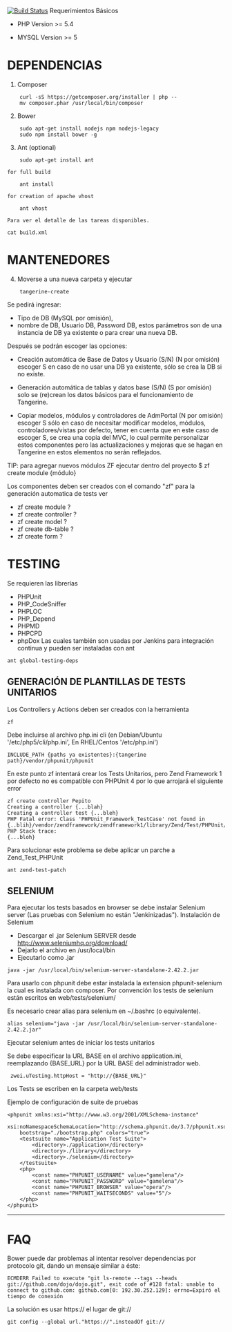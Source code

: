 [![Build Status](https://travis-ci.org/Gamelena/tangerine.svg?branch=master)](https://travis-ci.org/Gamelena/tangerine)
Requerimientos Básicos

- PHP Version >= 5.4

- MYSQL Version >= 5


DEPENDENCIAS
============

1. Composer
```
	curl -sS https://getcomposer.org/installer | php -- 
	mv composer.phar /usr/local/bin/composer
```

2. Bower
```
	sudo apt-get install nodejs npm nodejs-legacy
	sudo npm install bower -g
```
3. Ant (optional)
```
	sudo apt-get install ant
```
	for full build
```	
	ant install
```
	
	for creation of apache vhost
```
	ant vhost
```

	Para ver el detalle de las tareas disponibles.
```
cat build.xml
``` 

MANTENEDORES
============
4. Moverse a una nueva carpeta y ejecutar 
```
	tangerine-create 
```
Se pedirá ingresar: 
-	Tipo de DB (MySQL por omisión), 
-	nombre de DB, Usuario DB, Password DB,  estos parámetros son de una instancia de DB ya existente o para crear una nueva DB.

Después se podrán escoger las opciones:

 - Creación automática de Base de Datos y Usuario (S/N) (N por omisión)
   escoger S en caso de no usar una DB ya existente, sólo se crea la DB
   si no existe.

	

 - Generación automática de tablas y datos base (S/N) (S por omisión)
   solo se (re)crean los datos básicos para el funcionamiento de
   Tangerine.

	

 - Copiar modelos, módulos y controladores de AdmPortal (N por omisión)
   escoger S sólo en caso de necesitar modificar modelos, módulos,
   controladores/vistas por defecto, tener en cuenta que en este caso de
   escoger S, se crea una copia del MVC, lo cual permite personalizar
   estos componentes pero las actualizaciones y mejoras que se hagan en
   Tangerine en estos elementos no serán reflejados.




TIP: para agregar nuevos módulos ZF ejecutar dentro del proyecto
$ zf create module {módulo} 

Los componentes deben ser creados con el comando "zf" para la generación automatica de tests
ver

 - zf create module  ?
 - zf create controller ?
 - zf create model ?
 - zf create db-table ?
 - zf create form ?


TESTING
=======
Se requieren las librerías 
- PHPUnit
- PHP_CodeSniffer
- PHPLOC
- PHP_Depend
- PHPMD
- PHPCPD
- phpDox
Las cuales también son usadas por Jenkins para integración continua y pueden ser instaladas con ant
```
ant global-testing-deps
```

GENERACIÓN DE PLANTILLAS DE TESTS UNITARIOS
-------------------------------------------
Los Controllers y Actions deben ser creados con la herramienta
```
zf
```
Debe incluirse al archivo php.ini cli (en Debian/Ubuntu '/etc/php5/cli/php.ini', En RHEL/Centos '/etc/php.ini')
```
INCLUDE_PATH {paths ya existentes}:{tangerine path}/vendor/phpunit/phpunit
```
En este punto zf intentará crear los Tests Unitarios, pero Zend Framework 1 por defecto no es compatible con PHPUnit 4 por lo que arrojará el siguiente error
```
zf create controller Pepito
Creating a controller {...blah}
Creating a controller test {...bleh}
PHP Fatal error: Class 'PHPUnit_Framework_TestCase' not found in {..blih}/vendor/zendframework/zendframework1/library/Zend/Test/PHPUnit/ControllerTestCase.php
PHP Stack trace:
{...bloh}
``` 
Para solucionar este problema se debe aplicar un parche a Zend_Test_PHPUnit
```
ant zend-test-patch
```

SELENIUM
--------
Para ejecutar los tests basados en browser se debe instalar Selenium server (Las pruebas con Selenium no están "Jenkinizadas").
Instalación de Selenium
- Descargar el .jar Selenium SERVER desde http://www.seleniumhq.org/download/
- Dejarlo el archivo en /usr/local/bin 
- Ejecutarlo como .jar
```
java -jar /usr/local/bin/selenium-server-standalone-2.42.2.jar
```


Para usarlo con phpunit debe estar instalada la extension phpunit-selenium la cual es instalada con composer.
Por convención los tests de selenium están escritos en web/tests/selenium/

Es necesario crear alias para selenium en ~/.bashrc (o equivalente).
```
alias selenium="java -jar /usr/local/bin/selenium-server-standalone-2.42.2.jar"
```
Ejecutar selenium antes de iniciar los tests unitarios


Se debe especificar la URL BASE en el archivo application.ini, reemplazando {BASE_URL} por la URL BASE del administrador web.
```
 zwei.uTesting.httpHost = "http://{BASE_URL}"
```

Los Tests se escriben en la carpeta web/tests

Ejemplo de configuración de suite de pruebas

```
<phpunit xmlns:xsi="http://www.w3.org/2001/XMLSchema-instance" 
    xsi:noNamespaceSchemaLocation="http://schema.phpunit.de/3.7/phpunit.xsd"
    bootstrap="./bootstrap.php" colors="true">
    <testsuite name="Application Test Suite">
        <directory>./application</directory>
        <directory>./library</directory>
        <directory>./selenium</directory>
    </testsuite>
    <php>
        <const name="PHPUNIT_USERNAME" value="gamelena"/>
        <const name="PHPUNIT_PASSWORD" value="gamelena"/>
        <const name="PHPUNIT_BROWSER" value="opera"/>
        <const name="PHPUNIT_WAITSECONDS" value="5"/>
    </php>
</phpunit>
```

---

FAQ
===

Bower puede dar problemas al intentar resolver dependencias por protocolo git, dando un mensaje similar a éste:
```
ECMDERR Failed to execute "git ls-remote --tags --heads git://github.com/dojo/dojo.git", exit code of #128 fatal: unable to connect to github.com: github.com[0: 192.30.252.129]: errno=Expiró el tiempo de conexión
```

La solución es usar https:// el lugar de git://

```
git config --global url."https://".insteadOf git://
```

